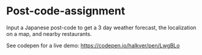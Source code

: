 # Post-code-assignment
Input a Japanese post-code to get a 3 day weather forecast, the localization on a map, and nearby restaurants.

See codepen for a live demo:
https://codepen.io/halkver/pen/LwgBLo
